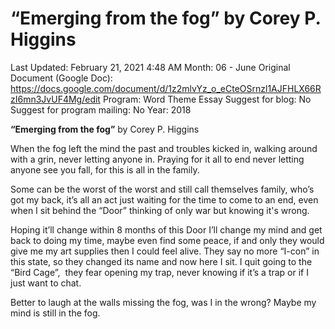 # “Emerging from the fog” by Corey P. Higgins

Last Updated: February 21, 2021 4:48 AM
Month: 06 - June
Original Document (Google Doc): https://docs.google.com/document/d/1z2mlvYz_o_eCteOSrnzl1AJFHLX66RzI6mn3JvUF4Mg/edit
Program: Word Theme Essay
Suggest for blog: No
Suggest for program mailing: No
Year: 2018

**“Emerging from the fog”** by Corey P. Higgins

When the fog left the mind the past and troubles kicked in, walking around with a grin, never letting anyone in. Praying for it all to end never letting anyone see you fall, for this is all in the family.

Some can be the worst of the worst and still call themselves family, who’s got my back, it’s all an act just waiting for the time to come to an end, even when I sit behind the “Door” thinking of only war but knowing it's wrong.

Hoping it’ll change within 8 months of this Door I’ll change my mind and get back to doing my time, maybe even find some peace, if and only they would give me my art supplies then I could feel alive. They say no more “I-con” in this state, so they changed its name and now here I sit. I quit going to the “Bird Cage”,  they fear opening my trap, never knowing if it’s a trap or if I just want to chat.

Better to laugh at the walls missing the fog, was I in the wrong? Maybe my mind is still in the fog.